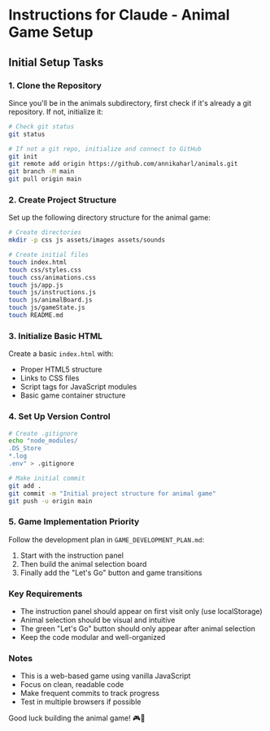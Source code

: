 # Instructions for Claude - Animal Game Setup

## Initial Setup Tasks

### 1. Clone the Repository
Since you'll be in the animals subdirectory, first check if it's already a git repository. If not, initialize it:

```bash
# Check git status
git status

# If not a git repo, initialize and connect to GitHub
git init
git remote add origin https://github.com/annikaharl/animals.git
git branch -M main
git pull origin main
```

### 2. Create Project Structure
Set up the following directory structure for the animal game:

```bash
# Create directories
mkdir -p css js assets/images assets/sounds

# Create initial files
touch index.html
touch css/styles.css
touch css/animations.css
touch js/app.js
touch js/instructions.js
touch js/animalBoard.js
touch js/gameState.js
touch README.md
```

### 3. Initialize Basic HTML
Create a basic `index.html` with:
- Proper HTML5 structure
- Links to CSS files
- Script tags for JavaScript modules
- Basic game container structure

### 4. Set Up Version Control
```bash
# Create .gitignore
echo "node_modules/
.DS_Store
*.log
.env" > .gitignore

# Make initial commit
git add .
git commit -m "Initial project structure for animal game"
git push -u origin main
```

### 5. Game Implementation Priority
Follow the development plan in `GAME_DEVELOPMENT_PLAN.md`:
1. Start with the instruction panel
2. Then build the animal selection board
3. Finally add the "Let's Go" button and game transitions

### Key Requirements
- The instruction panel should appear on first visit only (use localStorage)
- Animal selection should be visual and intuitive
- The green "Let's Go" button should only appear after animal selection
- Keep the code modular and well-organized

### Notes
- This is a web-based game using vanilla JavaScript
- Focus on clean, readable code
- Make frequent commits to track progress
- Test in multiple browsers if possible

Good luck building the animal game! 🎮🦁